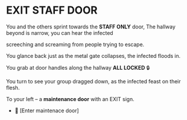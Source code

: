 # EXIT STAFF DOOR

You and the others sprint towards the **STAFF ONLY** door, The hallway beyond is narrow, you can hear the infected 

screeching and screaming from people trying to escape.

You glance back just as the metal gate collapses, the infected floods in.

You grab at door handles along the hallway **ALL LOCKED** 🔒

You turn to see your group dragged down, as the infected feast on their flesh. 

To your left – a **maintenance door** with an EXIT sign.

- 🚪 [Enter maintenace door] 